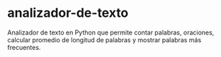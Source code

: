 # analizador-de-texto
Analizador de texto en Python que permite contar palabras, oraciones, calcular promedio de longitud de palabras y mostrar palabras más frecuentes.
